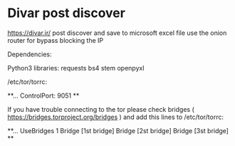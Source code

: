 # Divar post discover

https://divar.ir/ post discover and save to microsoft excel file
use the onion router for bypass blocking the IP

Dependencies:

Python3 libraries:
  requests
  bs4
  stem
  openpyxl

/etc/tor/torrc:

**...
ControlPort: 9051
**

If you have trouble connecting to the tor please check bridges ( https://bridges.torproject.org/bridges )
and add this lines to /etc/tor/torrc:

**...
UseBridges 1
Bridge [1st bridge]
Bridge [2st bridge]
Bridge [3st bridge]
**



